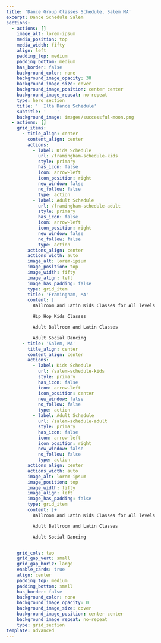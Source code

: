 ```yaml
---
title: 'Dance Group Classes Schedule, Salem MA'
excerpt: Dance Schedule Salem
sections:
  - actions: []
    image_alt: lorem-ipsum
    media_position: top
    media_width: fifty
    align: left
    padding_top: medium
    padding_bottom: medium
    has_border: false
    background_color: none
    background_image_opacity: 30
    background_image_size: cover
    background_image_position: center center
    background_image_repeat: no-repeat
    type: hero_section
    title: '  Ilta Dance Schedule'
    subtitle: '    '
    background_image: images/successful-moon.png
  - actions: []
    grid_items:
      - title_align: center
        content_align: center
        actions:
          - label: Kids Schedule
            url: /framingham-schedule-kids
            style: primary
            has_icon: false
            icon: arrow-left
            icon_position: right
            new_window: false
            no_follow: false
            type: action
          - label: Adult Schedule
            url: /framingham-schedule-adult
            style: primary
            has_icon: false
            icon: arrow-left
            icon_position: right
            new_window: false
            no_follow: false
            type: action
        actions_align: center
        actions_width: auto
        image_alt: lorem-ipsum
        image_position: top
        image_width: fifty
        image_align: left
        image_has_padding: false
        type: grid_item
        title: 'Framingham, MA'
        content: |
          Ballroom and Latin Kids Classes for All levels

          Hip Hop Kids Classes

          Adult Ballroom and Latin Classes

          Adult Social Dancing
      - title: 'Salem, MA'
        title_align: center
        content_align: center
        actions:
          - label: Kids Schedule
            url: /salem-schedule-kids
            style: primary
            has_icon: false
            icon: arrow-left
            icon_position: center
            new_window: false
            no_follow: false
            type: action
          - label: Adult Schedule
            url: /salem-schedule-adult
            style: primary
            has_icon: false
            icon: arrow-left
            icon_position: right
            new_window: false
            no_follow: false
            type: action
        actions_align: center
        actions_width: auto
        image_alt: lorem-ipsum
        image_position: top
        image_width: fifty
        image_align: left
        image_has_padding: false
        type: grid_item
        content: |+
          Ballroom and Latin Kids Classes for All levels

          Adult Ballroom and Latin Classes

          Adult Social Dancing


    grid_cols: two
    grid_gap_vert: small
    grid_gap_horiz: large
    enable_cards: true
    align: center
    padding_top: medium
    padding_bottom: small
    has_border: false
    background_color: none
    background_image_opacity: 0
    background_image_size: cover
    background_image_position: center center
    background_image_repeat: no-repeat
    type: grid_section
template: advanced
---
```

